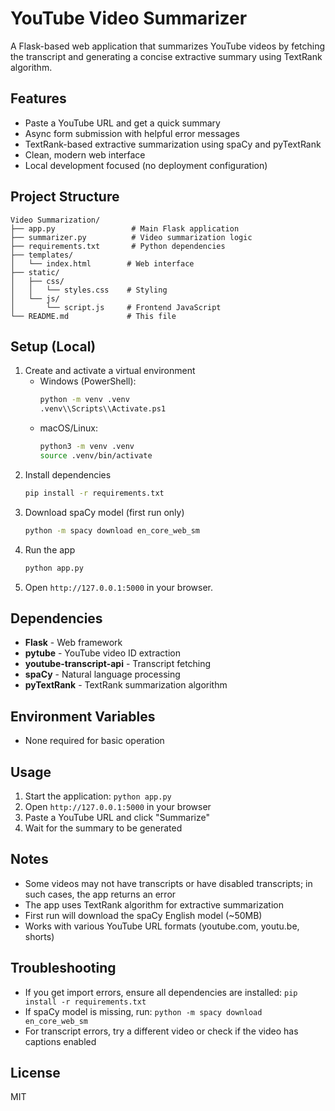 # YouTube Video Summarizer

A Flask-based web application that summarizes YouTube videos by fetching the transcript and generating a concise extractive summary using TextRank algorithm.

## Features
- Paste a YouTube URL and get a quick summary
- Async form submission with helpful error messages
- TextRank-based extractive summarization using spaCy and pyTextRank
- Clean, modern web interface
- Local development focused (no deployment configuration)

## Project Structure
```
Video Summarization/
├── app.py                 # Main Flask application
├── summarizer.py          # Video summarization logic
├── requirements.txt       # Python dependencies
├── templates/
│   └── index.html        # Web interface
├── static/
│   ├── css/
│   │   └── styles.css    # Styling
│   └── js/
│       └── script.js     # Frontend JavaScript
└── README.md             # This file
```

## Setup (Local)
1. Create and activate a virtual environment
   - Windows (PowerShell):
     ```bash
     python -m venv .venv
     .venv\\Scripts\\Activate.ps1
     ```
   - macOS/Linux:
     ```bash
     python3 -m venv .venv
     source .venv/bin/activate
     ```
2. Install dependencies
   ```bash
   pip install -r requirements.txt
   ```
3. Download spaCy model (first run only)
   ```bash
   python -m spacy download en_core_web_sm
   ```
4. Run the app
   ```bash
   python app.py
   ```
5. Open `http://127.0.0.1:5000` in your browser.

## Dependencies
- **Flask** - Web framework
- **pytube** - YouTube video ID extraction
- **youtube-transcript-api** - Transcript fetching
- **spaCy** - Natural language processing
- **pyTextRank** - TextRank summarization algorithm

## Environment Variables
- None required for basic operation

## Usage
1. Start the application: `python app.py`
2. Open `http://127.0.0.1:5000` in your browser
3. Paste a YouTube URL and click "Summarize"
4. Wait for the summary to be generated

## Notes
- Some videos may not have transcripts or have disabled transcripts; in such cases, the app returns an error
- The app uses TextRank algorithm for extractive summarization
- First run will download the spaCy English model (~50MB)
- Works with various YouTube URL formats (youtube.com, youtu.be, shorts)

## Troubleshooting
- If you get import errors, ensure all dependencies are installed: `pip install -r requirements.txt`
- If spaCy model is missing, run: `python -m spacy download en_core_web_sm`
- For transcript errors, try a different video or check if the video has captions enabled

## License
MIT
